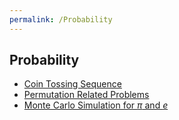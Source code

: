 ```yaml
---
permalink: /Probability
---
```

## Probability
- [Coin Tossing Sequence](./Coin_Tossing_Sequence.md)
- [Permutation Related Problems](./Permutation.md)
- [Monte Carlo Simulation for $\pi$ and $e$](./Monte_Carlo_e_pi.md)